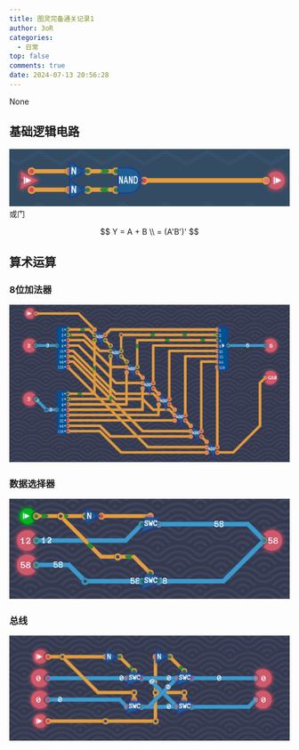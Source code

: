 ```yaml
---
title: 图灵完备通关记录1
author: 3oR
categories:
  - 日常
top: false
comments: true
date: 2024-07-13 20:56:28
---
```




None



<!-- more -->



## 基础逻辑电路



![image-20240713224959395](image/image-20240713224959395.png)
或门

$$
Y = A + B \\
  = (A'B')'
$$

## 算术运算



### 8位加法器

![image-20240714004806149](image\image-20240714004806149.png)

### 数据选择器

![image-20240714005946576](image/image-20240714005946576.png)

### 总线

![image-20240714010815606](image\image-20240714010815606.png)
